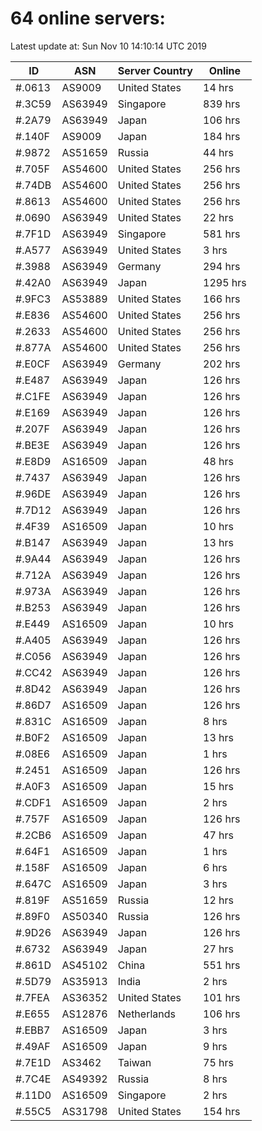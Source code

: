 # 64 online servers:

Latest update at: Sun Nov 10 14:10:14 UTC 2019

| ID | ASN | Server Country | Online |
| -- | --- | -------------- | ------ |
| #.0613 | AS9009 | United States | 14 hrs |
| #.3C59 | AS63949 | Singapore | 839 hrs |
| #.2A79 | AS63949 | Japan | 106 hrs |
| #.140F | AS9009 | Japan | 184 hrs |
| #.9872 | AS51659 | Russia | 44 hrs |
| #.705F | AS54600 | United States | 256 hrs |
| #.74DB | AS54600 | United States | 256 hrs |
| #.8613 | AS54600 | United States | 256 hrs |
| #.0690 | AS63949 | United States | 22 hrs |
| #.7F1D | AS63949 | Singapore | 581 hrs |
| #.A577 | AS63949 | United States | 3 hrs |
| #.3988 | AS63949 | Germany | 294 hrs |
| #.42A0 | AS63949 | Japan | 1295 hrs |
| #.9FC3 | AS53889 | United States | 166 hrs |
| #.E836 | AS54600 | United States | 256 hrs |
| #.2633 | AS54600 | United States | 256 hrs |
| #.877A | AS54600 | United States | 256 hrs |
| #.E0CF | AS63949 | Germany | 202 hrs |
| #.E487 | AS63949 | Japan | 126 hrs |
| #.C1FE | AS63949 | Japan | 126 hrs |
| #.E169 | AS63949 | Japan | 126 hrs |
| #.207F | AS63949 | Japan | 126 hrs |
| #.BE3E | AS63949 | Japan | 126 hrs |
| #.E8D9 | AS16509 | Japan | 48 hrs |
| #.7437 | AS63949 | Japan | 126 hrs |
| #.96DE | AS63949 | Japan | 126 hrs |
| #.7D12 | AS63949 | Japan | 126 hrs |
| #.4F39 | AS16509 | Japan | 10 hrs |
| #.B147 | AS63949 | Japan | 13 hrs |
| #.9A44 | AS63949 | Japan | 126 hrs |
| #.712A | AS63949 | Japan | 126 hrs |
| #.973A | AS63949 | Japan | 126 hrs |
| #.B253 | AS63949 | Japan | 126 hrs |
| #.E449 | AS16509 | Japan | 10 hrs |
| #.A405 | AS63949 | Japan | 126 hrs |
| #.C056 | AS63949 | Japan | 126 hrs |
| #.CC42 | AS63949 | Japan | 126 hrs |
| #.8D42 | AS63949 | Japan | 126 hrs |
| #.86D7 | AS16509 | Japan | 126 hrs |
| #.831C | AS16509 | Japan | 8 hrs |
| #.B0F2 | AS16509 | Japan | 13 hrs |
| #.08E6 | AS16509 | Japan | 1 hrs |
| #.2451 | AS16509 | Japan | 126 hrs |
| #.A0F3 | AS16509 | Japan | 15 hrs |
| #.CDF1 | AS16509 | Japan | 2 hrs |
| #.757F | AS16509 | Japan | 126 hrs |
| #.2CB6 | AS16509 | Japan | 47 hrs |
| #.64F1 | AS16509 | Japan | 1 hrs |
| #.158F | AS16509 | Japan | 6 hrs |
| #.647C | AS16509 | Japan | 3 hrs |
| #.819F | AS51659 | Russia | 12 hrs |
| #.89F0 | AS50340 | Russia | 126 hrs |
| #.9D26 | AS63949 | Japan | 126 hrs |
| #.6732 | AS63949 | Japan | 27 hrs |
| #.861D | AS45102 | China | 551 hrs |
| #.5D79 | AS35913 | India | 2 hrs |
| #.7FEA | AS36352 | United States | 101 hrs |
| #.E655 | AS12876 | Netherlands | 106 hrs |
| #.EBB7 | AS16509 | Japan | 3 hrs |
| #.49AF | AS16509 | Japan | 9 hrs |
| #.7E1D | AS3462 | Taiwan | 75 hrs |
| #.7C4E | AS49392 | Russia | 8 hrs |
| #.11D0 | AS16509 | Singapore | 2 hrs |
| #.55C5 | AS31798 | United States | 154 hrs |

